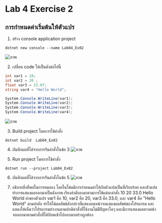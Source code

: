 # Lab 4 Exercise 2

## การกำหนดค่าเริ่มต้นให้ตัวแปร


1. สร้าง console application project

```
dotnet new console --name Lab04_Ex02
```
![ภาพ](https://github.com/AnchisaPhetnoi/03376836-OOP-2566-Lab-04/assets/144197034/c83aa1f3-7820-42dc-9dc4-83715cfb6efc)

2. เปลี่ยน code ให้เป็นดังต่อไปนี้

```cs
int var1 = 10;
int var2 = 20 ;
float var3 = 33.0f;
string var4 = "Hello World";

System.Console.WriteLine(var1);
System.Console.WriteLine(var2);
System.Console.WriteLine(var3);
System.Console.WriteLine(var4);
```
![ภาพ](https://github.com/AnchisaPhetnoi/03376836-OOP-2566-Lab-04/assets/144197034/c35a8dd4-d2c7-465c-9168-622d7b79a9d6)

3. Build project โดยการใช้คำสั่ง

```
dotnet build  Lab04_Ex02
```

4. บันทึกผลที่ได้จากการรันคำสั่งในข้อ 3
![ภาพ](https://github.com/AnchisaPhetnoi/03376836-OOP-2566-Lab-04/assets/144197034/4e08895e-aa02-4e85-a864-86f6a522c092)

5. Run project โดยการใช้คำสั่ง

```
dotnet run --project Lab04_Ex02
```

6. บันทึกผลที่ได้จากการรันคำสั่งในข้อ 5
![ภาพ](https://github.com/AnchisaPhetnoi/03376836-OOP-2566-Lab-04/assets/144197034/654bc6e3-853a-4bf7-8756-dea8ba3051ec)


7. อธิบายสิ่งที่พบในการทดลอง
โดยในโค้ดมีการกำหนดค่าให้กับตัวแปลเป็นที่เรียบร้อย และตัวแปลทำการแสดงผลออกมาเป็นดังภาพ เรียงลำดับลงมาตามการใช้แต่ละคำสั่ง
10
20
33.0
Hello World
ค่าของตัวแปร var1 คือ 10, var2 คือ 20, var3 คือ 33.0, และ var4 คือ "Hello World" 
ตามลำดับ ทำให้ได้ผลลัพธ์ดังกล่าวที่แสดงบนหน้าจอแสดงผลลัพธ์ของโปรแกรม
และแสดงให้เห็นว่าโปรแกรมทำงานตามปกติคำสั่งที่ใช้งานไม่มีปัญหาใดๆ  และมีการแสดงผลทางหน้าจอออกมาตามคำสั่งที่ได้ป้อนเข้าไปออกมาอย่างถูกต้อง

